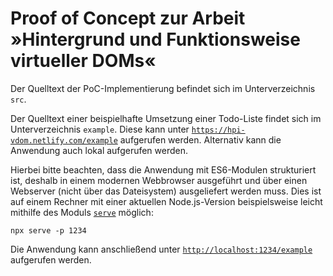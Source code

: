 # Proof of Concept zur Arbeit »Hintergrund und Funktionsweise virtueller DOMs«

Der Quelltext der PoC-Implementierung befindet sich im Unterverzeichnis `src`.

Der Quelltext einer beispielhafte Umsetzung einer Todo-Liste findet sich im Unterverzeichnis `example`. Diese kann unter [`https://hpi-vdom.netlify.com/example`](https://hpi-vdom.netlify.com/example) aufgerufen werden. Alternativ kann die Anwendung auch lokal aufgerufen werden.

Hierbei bitte beachten, dass die Anwendung mit ES6-Modulen strukturiert ist, deshalb in einem modernen Webbrowser ausgeführt und über einen Webserver (nicht über das Dateisystem) ausgeliefert werden muss. Dies ist auf einem Rechner mit einer aktuellen Node.js-Version beispielsweise leicht mithilfe des Moduls [`serve`](https://www.npmjs.com/package/serve) möglich:

```
npx serve -p 1234
```

Die Anwendung kann anschließend unter [`http://localhost:1234/example`](http://localhost:1234/example) aufgerufen werden.
